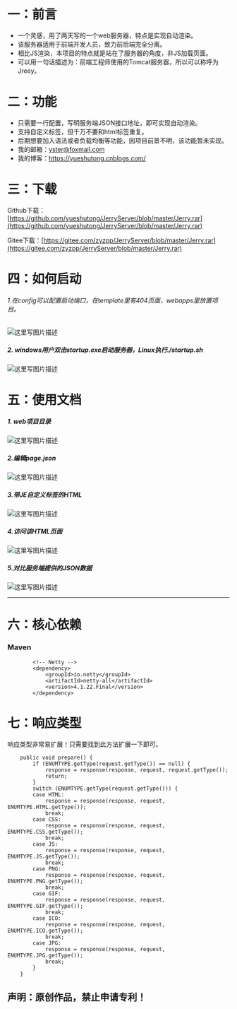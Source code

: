 # 一：前言
- 一个灵感，用了两天写的一个web服务器，特点是实现自动渲染。
- 该服务器适用于前端开发人员，致力前后端完全分离。
- 相比JS渲染，本项目的特点就是站在了服务器的角度，非JS加载页面。
- 可以用一句话描述为：前端工程师使用的Tomcat服务器，所以可以称呼为Jreey。
# 二：功能
- 只需要一行配置，写明服务端JSON接口地址，即可实现自动渲染。
- 支持自定义标签，但千万不要和html标签重复。
- 后期想要加入语法或者负载均衡等功能，因项目前景不明，该功能暂未实现。
- 我的邮箱：yster@foxmail.com
- 我的博客：https://yueshutong.cnblogs.com/

# 三：下载
Github下载：[https://github.com/yueshutong/JerryServer/blob/master/Jerry.rar](https://github.com/yueshutong/JerryServer/blob/master/Jerry.rar)

Gitee下载：[https://gitee.com/zyzpp/JerryServer/blob/master/Jerry.rar](https://gitee.com/zyzpp/JerryServer/blob/master/Jerry.rar)

# 四：如何启动
###### 1.在config可以配置启动端口，在template里有404页面，webapps里放置项目。
![这里写图片描述](https://oscimg.oschina.net/oscnet/facd79c02198850dd045971f1e6a24a34b9.jpg)
##### 2.	windows用户双击startup.exe启动服务器，Linux执行./startup.sh
![这里写图片描述](https://oscimg.oschina.net/oscnet/c9782f0ef183d53629f01f53f7437f13dfe.jpg)

# 五：使用文档
##### 1.	web项目目录
![这里写图片描述](https://oscimg.oschina.net/oscnet/d3574c8c7b74d0ae89c56f48932c2fd7e83.jpg)
##### 2.编辑page.json 
![这里写图片描述](https://oscimg.oschina.net/oscnet/630ad31bf5b236f158cca1296b38a0f62dd.jpg)
##### 3.带JE自定义标签的HTML
![这里写图片描述](https://oscimg.oschina.net/oscnet/7f7c504e3c545fd29bb7a3e5c269c473fc9.jpg)
##### 4.访问该HTML页面
![这里写图片描述](https://oscimg.oschina.net/oscnet/dab778e4bc44db48c89437773d5287091cd.jpg)
##### 5.对比服务端提供的JSON数据
![这里写图片描述](https://oscimg.oschina.net/oscnet/b4ead4c097c2a8191886c4b621c04c92f38.jpg)


----------
# 六：核心依赖

### Maven

```
        <!-- Netty -->
        <dependency>
            <groupId>io.netty</groupId>
            <artifactId>netty-all</artifactId>
            <version>4.1.22.Final</version>
        </dependency>
```
# 七：响应类型
响应类型非常易扩展！只需要找到此方法扩展一下即可。
```
	public void prepare() {
		if (ENUMTYPE.getType(request.getType()) == null) {
			response = response(response, request, request.getType());
			return;
		}
		switch (ENUMTYPE.getType(request.getType())) {
		case HTML:
			response = response(response, request, ENUMTYPE.HTML.getType());
			break;
		case CSS:
			response = response(response, request, ENUMTYPE.CSS.getType());
			break;
		case JS:
			response = response(response, request, ENUMTYPE.JS.getType());
			break;
		case PNG:
			response = response(response, request, ENUMTYPE.PNG.getType());
			break;
		case GIF:
			response = response(response, request, ENUMTYPE.GIF.getType());
			break;
		case ICO:
			response = response(response, request, ENUMTYPE.ICO.getType());
			break;
		case JPG:
			response = response(response, request, ENUMTYPE.JPG.getType());
			break;
		}
	}
```

## 声明：原创作品，禁止申请专利！
